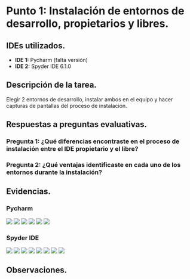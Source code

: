 # Punto 1: Instalación de entornos de desarrollo, propietarios y libres.

## IDEs utilizados.
- **IDE 1:** Pycharm (falta versión)
- **IDE 2:** Spyder IDE 6.1.0

## Descripción de la tarea.
Elegir 2 entornos de desarrollo, instalar ambos en el equipo y hacer capturas de pantallas del proceso de instalación.

## Respuestas a preguntas evaluativas.
### Pregunta 1: ¿Qué diferencias encontraste en el proceso de instalación entre el IDE propietario y el libre?


### Pregunta 2: ¿Qué ventajas identificaste en cada uno de los entornos durante la instalación?

## Evidencias.
### Pycharm
![](capturas/Pycharm_1.png)
![](capturas/Pycharm_2.png)
![](capturas/Pycharm_3.png)
![](capturas/Pycharm_4.png)
![](capturas/Pycharm_5.png)
![](capturas/Pycharm_6.png)

### Spyder IDE
![](capturas/SpyderIDE_1.png)
![](capturas/SpyderIDE_2.png)
![](capturas/SpyderIDE_3.png)
![](capturas/SpyderIDE_4.png)
![](capturas/SpyderIDE_5.png)
![](capturas/SpyderIDE_6.png)
![](capturas/SpyderIDE_7.png)
![](capturas/SpyderIDE_8.png)

## Observaciones.